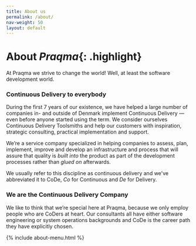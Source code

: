 ```yaml
---
title: About us
permalink: /about/
nav-weight: 50
layout: default
---
```


# About _Praqma_{: .highlight}

At Praqma we strive to change the world!
Well, at least the software development world.

### Continuous Delivery to everybody

During the first 7 years of our existence, we have helped a large number of companies in- and outside of Denmark implement Continuous Delivery — even before anyone started using the term. 
We consider ourselves Continuous Delivery Toolsmiths and help our customers with inspiration, strategic consulting, practical implementation and support.

We’re a service company specialized in helping companies to assess, plan, implement, improve and develop an infrastructure and process that will assure that quality is _built into_ the product as part of the development processes rather than _glued on_ afterwards.

We usually refer to this discipline as continuous delivery and we've abbreviated it to CoDe, _Co_ for Continuous and _De_ for Delivery.

### We are the Continuous Delivery Company

We like to think that we’re special here at Praqma, because we only employ people who are CoDers at heart. 
Our consultants all have either software engineering or system operations backgrounds and CoDe is the career path they have explicitly chosen.

{% include about-menu.html %}
